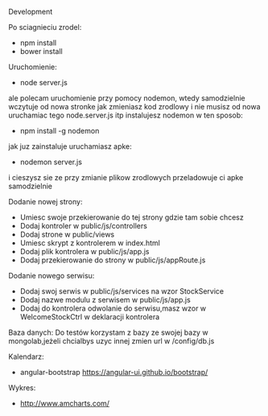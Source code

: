 Development

Po sciagnieciu zrodel:
* npm install
* bower install

Uruchomienie:
* node server.js

ale polecam uruchomienie przy pomocy nodemon,
wtedy samodzielnie wczytuje od nowa stronke
jak zmieniasz kod zrodlowy i nie musisz od nowa
uruchamiac tego node.server.js itp
instalujesz nodemon w ten sposob:

* npm install -g nodemon

jak juz zainstaluje uruchamiasz apke:

* nodemon server.js

i cieszysz sie ze przy zmianie plikow zrodlowych
przeladowuje ci apke samodzielnie

Dodanie nowej strony:
*  Umiesc swoje przekierowanie do tej strony gdzie tam sobie chcesz
*  Dodaj kontroler w public/js/controllers
*  Dodaj strone w public/views
*  Umiesc skrypt z kontrolerem w index.html
*  Dodaj plik kontrolera w public/js/app.js
*  Dodaj przekierowanie do strony w public/js/appRoute.js

Dodanie nowego serwisu:
*  Dodaj swoj serwis w public/js/services na wzor StockService
*  Dodaj nazwe modulu z serwisem w public/js/app.js
*  Dodaj do kontrolera odwolanie do serwisu,masz wzor w WelcomeStockCtrl w deklaracji kontrolera

Baza danych:
Do testów korzystam z bazy ze swojej bazy w mongolab,jeżeli chcialbys
uzyc innej zmien url w /config/db.js

Kalendarz:
- angular-bootstrap https://angular-ui.github.io/bootstrap/

Wykres:
- http://www.amcharts.com/
